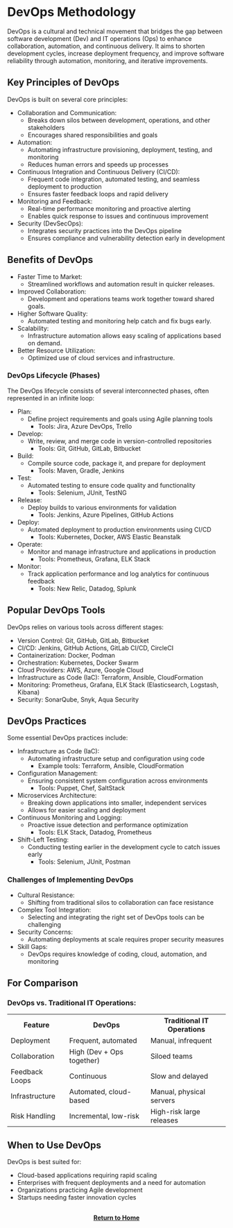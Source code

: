 # DevOps Methodology

DevOps is a cultural and technical movement that bridges the gap between software development (Dev) and IT operations (Ops) to enhance collaboration, automation, and continuous delivery. It aims to shorten development cycles, increase deployment frequency, and improve software reliability through automation, monitoring, and iterative improvements.

<h2>Key Principles of DevOps</h2>

DevOps is built on several core principles:
- Collaboration and Communication:
    - Breaks down silos between development, operations, and other stakeholders
    - Encourages shared responsibilities and goals
- Automation:
    - Automating infrastructure provisioning, deployment, testing, and monitoring
    - Reduces human errors and speeds up processes
- Continuous Integration and Continuous Delivery (CI/CD):
    - Frequent code integration, automated testing, and seamless deployment to production
    - Ensures faster feedback loops and rapid delivery
- Monitoring and Feedback:
    - Real-time performance monitoring and proactive alerting
    - Enables quick response to issues and continuous improvement
- Security (DevSecOps):
    - Integrates security practices into the DevOps pipeline
    - Ensures compliance and vulnerability detection early in development

<h2>Benefits of DevOps</h2>

- Faster Time to Market:
    - Streamlined workflows and automation result in quicker releases.
- Improved Collaboration:
    - Development and operations teams work together toward shared goals.
- Higher Software Quality:
    - Automated testing and monitoring help catch and fix bugs early.
- Scalability:
    - Infrastructure automation allows easy scaling of applications based on demand.
- Better Resource Utilization:
    - Optimized use of cloud services and infrastructure.

<h3>DevOps Lifecycle (Phases)</h3>

The DevOps lifecycle consists of several interconnected phases, often represented in an infinite loop:
- Plan:
    - Define project requirements and goals using Agile planning tools
        - Tools: Jira, Azure DevOps, Trello
- Develop:
    - Write, review, and merge code in version-controlled repositories
        - Tools: Git, GitHub, GitLab, Bitbucket
- Build:
    - Compile source code, package it, and prepare for deployment
        - Tools: Maven, Gradle, Jenkins
- Test:
    - Automated testing to ensure code quality and functionality
        - Tools: Selenium, JUnit, TestNG
- Release:
    - Deploy builds to various environments for validation
        - Tools: Jenkins, Azure Pipelines, GitHub Actions
- Deploy:
    - Automated deployment to production environments using CI/CD
        - Tools: Kubernetes, Docker, AWS Elastic Beanstalk
- Operate:
    - Monitor and manage infrastructure and applications in production
        - Tools: Prometheus, Grafana, ELK Stack
- Monitor:
    - Track application performance and log analytics for continuous feedback
        - Tools: New Relic, Datadog, Splunk

<h2>Popular DevOps Tools</h2>

DevOps relies on various tools across different stages:
- Version Control: Git, GitHub, GitLab, Bitbucket
- CI/CD: Jenkins, GitHub Actions, GitLab CI/CD, CircleCI
- Containerization: Docker, Podman
- Orchestration: Kubernetes, Docker Swarm
- Cloud Providers: AWS, Azure, Google Cloud
- Infrastructure as Code (IaC): Terraform, Ansible, CloudFormation
- Monitoring: Prometheus, Grafana, ELK Stack (Elasticsearch, Logstash, Kibana)
- Security: SonarQube, Snyk, Aqua Security

<h2>DevOps Practices</h2>

Some essential DevOps practices include:
- Infrastructure as Code (IaC):
    - Automating infrastructure setup and configuration using code
        - Example tools: Terraform, Ansible, CloudFormation
- Configuration Management:
    - Ensuring consistent system configuration across environments
        - Tools: Puppet, Chef, SaltStack
- Microservices Architecture:
    - Breaking down applications into smaller, independent services
    - Allows for easier scaling and deployment
- Continuous Monitoring and Logging:
    - Proactive issue detection and performance optimization
        - Tools: ELK Stack, Datadog, Prometheus
- Shift-Left Testing:
    - Conducting testing earlier in the development cycle to catch issues early
        - Tools: Selenium, JUnit, Postman

<h3>Challenges of Implementing DevOps</h3>

- Cultural Resistance:
    - Shifting from traditional silos to collaboration can face resistance
- Complex Tool Integration:
    - Selecting and integrating the right set of DevOps tools can be challenging
- Security Concerns:
    - Automating deployments at scale requires proper security measures
- Skill Gaps:
    - DevOps requires knowledge of coding, cloud, automation, and monitoring

<h2>For Comparison</h2>

<h3>DevOps vs. Traditional IT Operations:</h3>
 <table>
  <tr>
    <th>Feature</th>
    <th>DevOps</th>
    <th>Traditional IT Operations</th>
  </tr>
  <tr>
    <td>Deployment</td>
    <td>Frequent, automated</td>
    <td>Manual, infrequent</td>
  </tr>
  <tr>
    <td>Collaboration</td>
    <td>High (Dev + Ops together)</td>
    <td>Siloed teams</td>
  </tr>
     <tr>
    <td>Feedback Loops</td>
    <td>Continuous</td>
    <td>Slow and delayed</td>
  </tr>
     <tr>
    <td>Infrastructure</td>
    <td>Automated, cloud-based</td>
    <td>Manual, physical servers</td>
  </tr>
     <tr>
    <td>Risk Handling</td>
    <td>Incremental, low-risk</td>
    <td>High-risk large releases</td>
  </tr>
</table> 
		
<h2>When to Use DevOps</h2>		

DevOps is best suited for:
- Cloud-based applications requiring rapid scaling
- Enterprises with frequent deployments and a need for automation
- Organizations practicing Agile development
- Startups needing faster innovation cycles

<h2></h2>
<p align="center">
  <a href="https://github.com/rlangc"><b>Return to Home</b></a>
